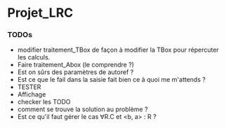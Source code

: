 # Projet_LRC

### TODOs
- modifier traitement_TBox de façon à modifier la TBox pour répercuter les calculs.
- Faire traitement_Abox (le comprendre ?)
- Est on sûrs des paramètres de autoref ?
- Est ce que le fail dans la saisie fait bien ce à quoi me m'attends ?
- TESTER
- Affichage
- checker les TODO
- comment se trouve la solution au problème ?
- Est ce qu'il faut gérer le cas  ∀R.C et <b, a> : R ?